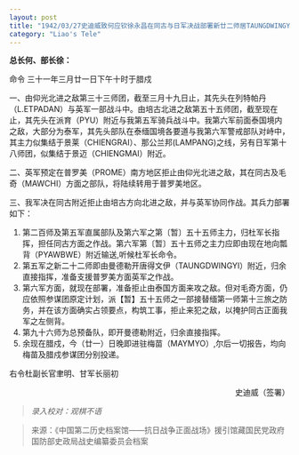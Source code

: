 ```yaml
---
layout: post
title: "1942/03/27史迪威致何应钦徐永昌在同古与日军决战部署新廿二师居TAUNGDWINGYI归史直接指挥"
category: "Liao's Tele"
---
```

**总长何、部长徐：**

命令 三十一年三月廿一日下午十时于腊戍

一、由仰光北进之敌第三十三师团，截至三月十九日止，其先头在列特帕丹（L.ETPADAN）与英军一部战斗中。由培古北进之敌第五十五师团，截至现在止，其先头在派育（PYU）附近与我第五军骑兵战斗中。我第六军前面泰国境内之敌，大部分为泰军，其先头部队在泰缅国境各要道与我第六军警戒部队对峙中，其主力似集结于景莱（CHIENGRAI）、那公兰邦(LAMPANG)之线，另有日军第十八师团，似集结于景迈（CHIENGMAI）附近。

二、英军预定在普罗美（PROME）南方地区拒止由仰光北进之敌，其在同古及毛奇（MAWCHI）方面之部队，将陆续转用于普罗美地区。

三、我军决在同古附近拒止由培古方向北进之敌，并与英军协同作战。其兵力部署如下：
1) 第二百师及第五军直属部队及第六军之第〔暂〕五十五师主力，归杜军长指挥，担任同古方面之作战。第六军第〔暂〕五十五师之主力应即由现在地向瓢背（PYAWBWE）附近输送,听候杜军长命令。
2) 第五军之新二十二师即由曼德勒开唐得文伊（TAUNGDWINGYI）附近，归余直接指挥，准备支援普罗美方面英军之作战。
3) 第六军方面，就现在部署，准备拒止由泰国方面来攻之敌。但对毛奇方面，仍应依照参谋团原定计划，派【暂】五十五师之一部接替缅第一师第十三旅之防务，并在该方面确实占领要点，构筑工事，拒止来犯之敌，以掩护同古正面我军之左侧背。
4) 第九十六师为总预备队，即开曼德勒附近，归余直接指挥。
5) 余现在腊戍，今（廿一）日晚即进驻梅苗（MAYMYO）,尔后一切报告，均向梅苗及腊戍参谋团分别投递。

右令杜副长官聿明、甘军长丽初

<p align="right"\>史迪威（签署）</p\>


>*录入校对：观棋不语*

> 来源：《中国第二历史档案馆——抗日战争正面战场》援引馆藏国民党政府国防部史政局战史编纂委员会档案
